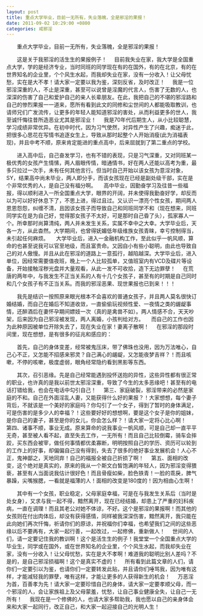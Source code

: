 ```yaml
---
layout: post
title: 重点大学毕业，目前一无所有，失业落魄，全是邪淫的果报！
date: 2011-09-02 10:29:00 +0800
categories: 戒邪淫
---
```


　　重点大学毕业，目前一无所有，失业落魄，全是邪淫的果报！
　　这是关于我邪淫的活生生的果报例子！     目前我失业在家，我大学是全国重点大学，学的是经济专业，当时同班的同学现在有的在国外，有的在北京，有的在世界知名的企业里，个个风生水起，而我却失业在家，没有一分收入！让父母忧愁，实在是大不孝！请大家一定要以我为鉴，深刻反省，及时改正！     我是一位邪淫深重的人，不止是深重，甚至可以说曾是淫魔的代言人，伤害了无数的人，也深深的伤害了自己和爱护自己的亲人长辈朋友。在此，我把自己的不堪的邪淫路和自己的惨烈果报一一道来，愿所有看到此文的同修和尘世间的人都能吸取教训，也请师兄们广发流传，让更多的年轻人能知道邪淫的害处，从而利益更多的世人，我至诚忏悔往昔所造恶业尤其是邪淫业！     我是70年代后期生人，从小比较聪慧，学习成绩非常优异。在初中时代，因为习气使然，对异性产生了兴趣，痴迷于此，把很多心思花在写情书追逐女生上，导致从那时起整个人开始消瘦(此为消福表现)，并且中考不顺，原来肯定能进的重点高中，后来屈就到了第二重点的学校。
　　进入高中后，自己奋发学习，也有不错的表现，只是习气深重，又对同班某一极优秀的女孩产生情愫，两人眉眼传情，暗通情书，好在两人还能以高考为重，最多只拉过一次手，未有任何其他言行。但当时自己开始以该女孩为意淫对象，SY，结果高中尚未毕业，两人即分手，而该女孩现在已经是副处级干部，实在是个非常优秀的人，是自己没有福分啊。     高中毕业，因勤奋学习及往昔一些福报，得以顺利进入一所全国重点大学，眼界的开阔，并未使得我勤奋好学，却反而以为可以好好休息下了，不思上进，得过且过。又认识一漂亮个性女孩，期间两人恩恩怨怨，纠缠不清，且因该女孩子而导致自己和同班同学不和（现在想来，同班同学实在是为自己好，觉得那女孩子不太好，可是那时自己昏了头），孤家寡人一个。所幸那时尚算清纯，两人并未发生关系，实属不幸中之大幸。大学毕业后，天各一方，从此杳然。大学期间，也曾得妩媚低年级维族女孩青睐，幸亏控制得当，未引起任何麻烦。     大学毕业后，进入一金融机构工作，至此似乎一帆风顺，算命的也甚至说我可以官至地级，而且富贵命。又因自小有些小聪明，由此也导致自己的对人傲慢。并且从此在邪淫的道路上一意孤行，越陷越深。大学毕业后，进入单位，因经常需要值夜班，晚上一个人比较孤单，又值班室内有VCD及碟片等设备，开始接触淫秽光盘并大量观看，从此一发不可收拾，造下无边罪孽！     在荒唐的两年中，与我发生不正当关系的人有十几个女孩子，甚至有的时期是自己同时和几个女孩子有不正当关系。而我的邪淫恶果、现世果报也已到来！！！
　　我先是结识一按照原来眼光根本不会喜欢的普通女孩子，并且两人莫名很快订婚结婚，而自己在婚后不知道收敛，一直偷偷玩视频性爱、一夜情之类的龌龊事情，还醉酒后在妻怀孕期间嫖妓一次（真的是禽兽不如）。两人情感不合，天天吵架，后来因为自己邪淫被发现，两人离婚，小孩判给对方。     而自己的工作也因为此种原因被单位开除失去了，现在失业在家！妻离子散啊！     在邪淫的那段时间里，现在想想，是有很多的征兆和感应的：
　　首先，自己的身体变差，经常被鬼压床，带了佛珠也没用，因为万法唯心，自己心不正，又怎能不招感来邪灵？自己满心的龌龊，又怎能夜梦吉祥？！而且咳嗽，不停的咳嗽，极度虚弱，眼角经常隐约看到黑影等东西。
　　其次，召引恶缘。先是自己经常能遇到投怀送抱的异性，这些异性都有很正常的职业，也许真的是我以前世太邪淫深重，导致了今生的太多恶缘吧！甚至有的电话打错给我，也会在电话中勾引自己！     第三、家庭破裂，邪淫带来的必然是家庭的不和。自己在外面淫乱人妻，又能获得什么好的果报？！大家想想，每个妻子背后，不就该是一个美好的家庭吗？你勾引了一个女子，得到了暂时的身体满足，可是伤害的是多少人的幸福？！这些要好好的想想啊，要是这个女子是你的姐妹，是你自己的妻子，甚至是你的女儿，你会怎么样？！请大家一定将心比心啊！     第四、诸事不顺，事业无成。原来算命的说我事业一帆风顺，可是自己却一直平平无奇，甚至被人看不起，直至失去工作，一无所有！而且自己比较倒霉，骑车会摔跤，买东西会被宰，做任何事情都优柔寡断，明明按照自己的学历、资历可以轮到的工作上的好事，却偏偏自己没有得到，失去了很多的绝好事业发展机会！人心不正，鬼神鄙之，天地同弃！自己的福报全被自己折损了啊！     第五、面相的改变，这个绝对是真实的，原来的我从一个斯文白皙饱满的年轻人，因为邪淫变得猥亵，甚至有人当面说我估计很好色！而且骨瘦如柴，脸色铁青！一脸的乖戾，脾气暴躁，尖嘴猴腮，一看就是福薄的人！面相的改变是180度的！因为相由心生啊！
　　其中有一个女孩，职业稳定，父母家庭幸福，可是在与我发生关系后（当时是处女身），又求与我一起不得，黯然离开，现在已经结婚，却患上了严重的妇科疾病，一直在调理！而且其老公对她不体谅，不好。这个是邪淫的果报啊！而其他的女孩则在付出肉体后，却没有获得感情，同样被我深深伤害，黯然离开，我只能在此向她们再次忏悔，祈请你们的原谅，并祝福你们幸福，也希望我们之间的这些恶缘以后不要再有，大家一起行善，一起改过，一起修佛，重新做人！     世间的人们，请一定要记住我的教训啊！这个是活生生的例子！我堂堂一个全国重点大学的毕业生，同学或在国外，或在世界知名的企业里，个个风生水起，而我却失业在家，没有一分收入！让父母忧愁，实在是大不孝啊！难道我的聪明比别人差吗？不是的，是自己邪淫损福啊！这个是真实不虚的！     所有看到此篇文章的人们，请你们一定要引以为鉴，也请你们一定要转发此贴，并且请你们唾骂我，因为唯有这样，才能减轻我的罪孽，唯有这样，才能让更多的人获得新生的机会！     万恶淫为首，百善孝为先！请大家一定要珍惜自己的身体，请大家一定要孝顺父母，而一个邪淫的人，会让家族祖上及父母蒙羞，忧愁，让自己事业健康全失，让自己一无所有！     我现在是一个修佛的人，也请大家多帮助我，我也愿以自己的亲身体会来和大家一起同行，改正自己，和大家一起迎接自己的光明人生！